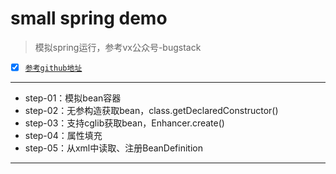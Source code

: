 # small spring demo
> 模拟spring运行，参考vx公众号-bugstack
- [X] [`参考github地址`](https://github.com/fuzhengwei/small-spring)

---
- step-01：模拟bean容器
- step-02：无参构造获取bean，class.getDeclaredConstructor()
- step-03：支持cglib获取bean，Enhancer.create()
- step-04：属性填充
- step-05：从xml中读取、注册BeanDefinition
---